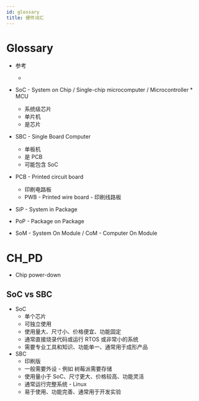 ```yaml
---
id: glossary
title: 硬件词汇
---
```


# Glossary

- 参考

  - [](https://www.electronics-lab.com/hardware-acronyms-sip-soc-som-com-sbc/)

- SoC - System on Chip / Single-chip microcomputer / Microcontroller \* MCU
  - 系统级芯片
  - 单片机
  - 是芯片
- SBC - Single Board Computer
  - 单板机
  - 是 PCB
  - 可能包含 SoC
- PCB - Printed circuit board
  - 印刷电路板
  - PWB - Printed wire board - 印刷线路板
- SiP - System in Package
- PoP - Package on Package
- SoM - System On Module / CoM - Computer On Module

# CH_PD

- Chip power-down

## SoC vs SBC

- SoC
  - 单个芯片
  - 可独立使用
  - 使用量大、尺寸小、价格便宜、功能固定
  - 通常直接烧录代码或运行 RTOS 或非常小的系统
  - 需要专业工具和知识、功能单一、通常用于成形产品
- SBC
  - 印刷版
  - 一般需要外设 - 例如 树莓派需要存储
  - 使用量小于 SoC、尺寸更大、价格较高、功能灵活
  - 通常运行完整系统 - Linux
  - 易于使用、功能完善、通常用于开发实验
